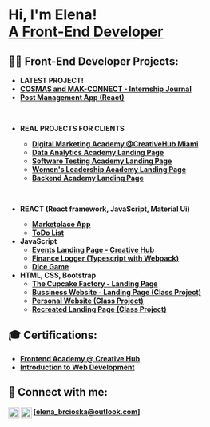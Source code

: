 <h1>Hi, I'm Elena! <br/><a href="https://github.com/elena-brcioska">A Front-End Developer</a>

<h2>👨‍💻 Front-End Developer Projects:</h2>

- <b>LATEST PROJECT!</b><b>
- [COSMAS and MAK-CONNECT - Internship Journal](https://github.com/elena-brcioska/internship-journal/)
- [Post Management App (React)](https://github.com/elena-brcioska/post-management-app)
<br />

- <b>REAL PROJECTS FOR CLIENTS</b><b>
  - [Digital Marketing Academy @CreativeHub Miami](https://github.com/elena-brcioska/digital-marketing-US/)
  - [Data Analytics Academy Landing Page](https://github.com/elena-brcioska/Data-Analytics-Academy-Landing-Page---CreativeHub.mk)
  - [Software Testing Academy Landing Page](https://github.com/elena-brcioska/Software-Testing-Academy-Landing-Page---CreativeHub.mk)
  - [Women's Leadership Academy Landing Page](https://github.com/elena-brcioska/Womens-Leadership-Academy-Landing-Page---CreativeHub.mk)
  - [Backend Academy Landing Page](https://github.com/elena-brcioska/Backend-Academy-Landing-Page---CreativeHub.mk)
<br />

- <b>REACT (React framework, JavaScript, Material Ui)</b><b>
  - [Marketplace App](https://github.com/elena-brcioska/Markerplace-App---REACT-PROJECT)
  - [ToDo List](https://github.com/elena-brcioska/To-Do-App)
- <b>JavaScript</b>
  - [Events Landing Page - Creative Hub](https://github.com/elena-brcioska/Events-Landing-Page-for-Creative-Hub)
   - [Finance Logger (Typescript with Webpack)](https://github.com/elena-brcioska/Finance-Logger)
  - [Dice Game](https://github.com/elena-brcioska/Dice-Game---Javascript-Project)
- <b>HTML, CSS, Bootstrap </b>
  - [The Cupcake Factory - Landing Page](https://github.com/elena-brcioska/The-Cupcake-Factory)
  - [Bussiness Website - Landing Page (Class Project)](https://github.com/elena-brcioska/Class-Project--Bussiness-Landing-Page)
  - [Personal Website (Class Project)](https://github.com/elena-brcioska/Class-Project---Personal-Site)
  - [Recreated Landing Page (Class Project)](https://github.com/elena-brcioska/Class-Project---Recreate-Landing-Page)

<h2>🎓 Certifications:</h2>

- [Frontend Academy @ Creative Hub]()
- [Introduction to Web Development](https://drive.google.com/file/d/1XJsbwUAAzevvhxQ5MYAH14i_SpWN4CHW/view)

<h2> 🤳 Connect with me:</h2>

[elena_brcioska@outlook.com]
[<img align="left" alt="LinkedIn" width="22px" src="https://cdn.jsdelivr.net/npm/simple-icons@v3/icons/linkedin.svg" />][linkedin]
[<img align="left" alt="Instagram" width="22px" src="https://cdn.jsdelivr.net/npm/simple-icons@v3/icons/instagram.svg" />][instagram]

[instagram]: https://www.instagram.com/brcioska/
[linkedin]: https://www.linkedin.com/in/elena-brchioska/
